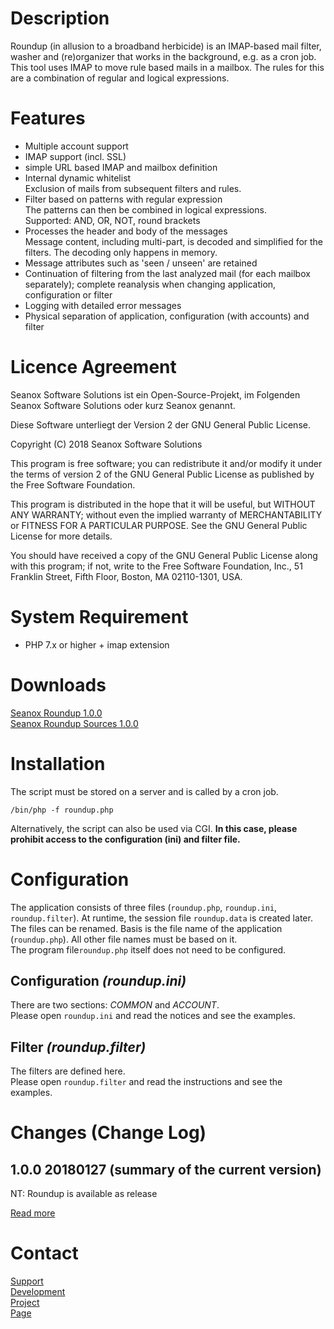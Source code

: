 # Description
Roundup (in allusion to a broadband herbicide) is an IMAP-based mail filter,
washer and (re)organizer that works in the background, e.g. as a cron job.
This tool uses IMAP to move rule based mails in a mailbox. The rules for this
are a combination of regular and logical expressions.


# Features
- Multiple account support
- IMAP support (incl. SSL)
- simple URL based IMAP and mailbox definition
- Internal dynamic whitelist  
  Exclusion of mails from subsequent filters and rules.
- Filter based on patterns with regular expression  
  The patterns can then be combined in logical expressions.  
  Supported: AND, OR, NOT, round brackets
- Processes the header and body of the messages  
  Message content, including multi-part, is decoded and simplified for the
  filters. The decoding only happens in memory.
- Message attributes such as 'seen / unseen' are retained
- Continuation of filtering from the last analyzed mail (for each mailbox
  separately); complete reanalysis when changing application, configuration or
  filter 
- Logging with detailed error messages
- Physical separation of application, configuration (with accounts) and filter


# Licence Agreement
Seanox Software Solutions ist ein Open-Source-Projekt, im Folgenden
Seanox Software Solutions oder kurz Seanox genannt.

Diese Software unterliegt der Version 2 der GNU General Public License.

Copyright (C) 2018 Seanox Software Solutions

This program is free software; you can redistribute it and/or modify it under
the terms of version 2 of the GNU General Public License as published by the
Free Software Foundation.

This program is distributed in the hope that it will be useful, but WITHOUT ANY
WARRANTY; without even the implied warranty of MERCHANTABILITY or FITNESS FOR A
PARTICULAR PURPOSE. See the GNU General Public License for more details.

You should have received a copy of the GNU General Public License along with
this program; if not, write to the Free Software Foundation, Inc., 51 Franklin
Street, Fifth Floor, Boston, MA 02110-1301, USA.


# System Requirement
- PHP 7.x or higher + imap extension


# Downloads
[Seanox Roundup 1.0.0](https://github.com/seanox/roundup/raw/master/releases/seanox-roundup-1.0.0.zip)  
[Seanox Roundup Sources 1.0.0](https://github.com/seanox/roundup/raw/master/releases/seanox-roundup-1.0.0-src.zip)  


# Installation
The script must be stored on a server and is called by a cron job.  
```
/bin/php -f roundup.php
```
Alternatively, the script can also be used via CGI.
__In this case, please prohibit access to the configuration (ini) and filter file.__

# Configuration
The application consists of three files (`roundup.php`, `roundup.ini`,
`roundup.filter`). At runtime, the session file `roundup.data` is created later.
The files can be renamed. Basis is the file name of the application
(`roundup.php`). All other file names must be based on it.  
The program file`roundup.php` itself does not need to be configured.

## Configuration _(roundup.ini)_
There are two sections: _COMMON_ and _ACCOUNT_.  
Please open `roundup.ini` and read the notices and see the examples.
  
## Filter _(roundup.filter)_
The filters are defined here.  
Please open `roundup.filter` and read the instructions and see the examples.


# Changes (Change Log)
## 1.0.0 20180127 (summary of the current version)  
NT: Roundup is available as release  

[Read more](https://raw.githubusercontent.com/seanox/roundup/master/CHANGES)


# Contact
[Support](http://seanox.de/contact?support)  
[Development](http://seanox.de/contact?development)  
[Project](http://seanox.de/contact?service)  
[Page](http://seanox.de/contact)  
